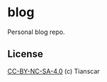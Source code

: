 # blog
Personal blog repo.

## License
[CC-BY-NC-SA-4.0](https://github.com/Tianscar/blog/blob/gh-pages/LICENSE) (c) Tianscar
